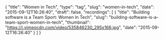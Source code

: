 {
  "title": "Women in Tech",
  "type": "tag",
  "slug": "women-in-tech",
  "date": "2015-09-12T16:26:40",
  "draft": false,
  "recordings": [
    {
      "title": "Building software is a Team Sport: Women In Tech",
      "slug": "building-software-is-a-team-sport-women-in-tech",
      "thumbnail": "https://i.vimeocdn.com/video/535846230_295x166.jpg",
      "date": "2015-09-12T16:26:40"
    }
  ]
}
